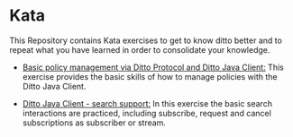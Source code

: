 # Kata
This Repository contains Kata exercises to get to know ditto
better and to repeat what you have learned in order to consolidate your knowledge.

* [Basic policy management via Ditto Protocol and Ditto Java Client:](ditto-java-client/policy-management)
This exercise provides the basic skills of how to manage policies with the Ditto Java Client.

* [Ditto Java Client - search support:](ditto-java-client/search-management)
In this exercise the basic search interactions are practiced, including subscribe, request and cancel subscriptions
as subscriber or stream.
